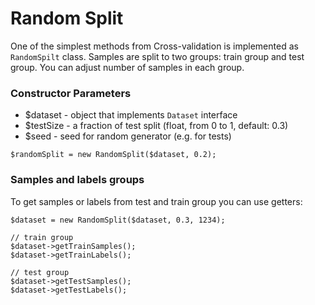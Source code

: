 # Random Split

One of the simplest methods from Cross-validation is implemented as `RandomSpilt` class. Samples are split to two groups: train group and test group. You can adjust number of samples in each group.

### Constructor Parameters

* $dataset - object that implements `Dataset` interface
* $testSize - a fraction of test split (float, from 0 to 1, default: 0.3)
* $seed - seed for random generator (e.g. for tests)
 
```
$randomSplit = new RandomSplit($dataset, 0.2);
```

### Samples and labels groups

To get samples or labels from test and train group you can use getters:

```
$dataset = new RandomSplit($dataset, 0.3, 1234);

// train group
$dataset->getTrainSamples();
$dataset->getTrainLabels();

// test group
$dataset->getTestSamples();
$dataset->getTestLabels();
```
